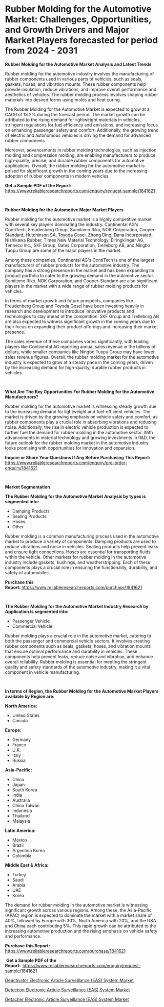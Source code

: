 <p><h1>Rubber Molding for the Automotive Market: Challenges, Opportunities, and Growth Drivers and Major Market Players forecasted for period from 2024 - 2031</h1></p><p><strong>Rubber Molding for the Automotive Market Analysis and Latest Trends</strong></p>
<p><p>Rubber molding for the automotive industry involves the manufacturing of rubber components used in various parts of vehicles, such as seals, gaskets, hoses, and vibration mounts. These rubber components help provide insulation, reduce vibrations, and improve overall performance and aesthetics of vehicles. The rubber molding process involves shaping rubber materials into desired forms using molds and heat curing.</p><p>The Rubber Molding for the Automotive Market is expected to grow at a CAGR of 13.2% during the forecast period. The market growth can be attributed to the rising demand for lightweight materials in vehicles, stringent regulations for fuel efficiency and emissions, and increasing focus on enhancing passenger safety and comfort. Additionally, the growing trend of electric and autonomous vehicles is driving the demand for advanced rubber components.</p><p>Moreover, advancements in rubber molding technologies, such as injection molding and compression molding, are enabling manufacturers to produce high-quality, precise, and durable rubber components for automotive applications. Overall, the rubber molding for the automotive market is poised for significant growth in the coming years due to the increasing adoption of rubber components in modern vehicles.</p></p>
<p><strong>Get a Sample PDF of the Report:&nbsp;</strong> <a href="https://www.reliableresearchreports.com/enquiry/request-sample/1841621">https://www.reliableresearchreports.com/enquiry/request-sample/1841621</a></p>
<p>&nbsp;</p>
<p><strong>Rubber Molding for the Automotive Major Market Players</strong></p>
<p><p>Rubber molding for the automotive market is a highly competitive market with several key players dominating the industry. Continental AG's ContiTech, Freudenberg Group, Sumitomo Riko, NOK Corporation, Cooper-Standard, Hutchinson SA, Toyoda Gosei, Zhong Ding, Dana Incorporated, Nishikawa Rubber, Times New Material Technology, Elringklinger AG, Tenneco Inc., SKF Group, Gates Corporation, Trelleborg AB, and Ningbo Tuopu Group are some of the major players in the market. </p><p>Among these companies, Continental AG's ContiTech is one of the largest manufacturers of rubber products for the automotive industry. The company has a strong presence in the market and has been expanding its product portfolio to cater to the growing demand in the automotive sector. Sumitomo Riko, NOK Corporation, and Cooper-Standard are also significant players in the market with a wide range of rubber molding products for vehicles.</p><p>In terms of market growth and future prospects, companies like Freudenberg Group and Toyoda Gosei have been investing heavily in research and development to introduce innovative products and technologies to stay ahead of the competition. SKF Group and Trelleborg AB are also expected to witness significant growth in the coming years due to their focus on expanding their product offerings and increasing their market presence.</p><p>The sales revenue of these companies varies significantly, with leading players like Continental AG reporting annual sales revenue in the billions of dollars, while smaller companies like Ningbo Tuopu Group may have lower sales revenue figures. Overall, the rubber molding market for the automotive industry is expected to grow at a steady pace in the coming years, driven by the increasing demand for high-quality, durable rubber products in vehicles.</p></p>
<p>&nbsp;</p>
<p><strong>What Are The Key Opportunities For Rubber Molding for the Automotive Manufacturers?</strong></p>
<p><p>Rubber molding for the automotive market is witnessing steady growth due to the increasing demand for lightweight and fuel-efficient vehicles. The market is driven by the growing emphasis on vehicle safety and comfort, as rubber components play a crucial role in absorbing vibrations and reducing noise. Additionally, the rise in electric vehicle production is expected to further fuel the demand for rubber molding in the automotive sector. With advancements in material technology and growing investments in R&D, the future outlook for the rubber molding market in the automotive industry looks promising with opportunities for innovation and expansion.</p></p>
<p><strong>Inquire or Share Your Questions If Any Before Purchasing This Report:</strong> <a href="https://www.reliableresearchreports.com/enquiry/pre-order-enquiry/1841621">https://www.reliableresearchreports.com/enquiry/pre-order-enquiry/1841621</a></p>
<p>&nbsp;</p>
<p><strong>Market Segmentation</strong></p>
<p><strong>The Rubber Molding for the Automotive Market Analysis by types is segmented into:</strong></p>
<p><ul><li>Damping Products</li><li>Sealing Products</li><li>Hoses</li><li>Other</li></ul></p>
<p><p>Rubber molding is a common manufacturing process used in the automotive market to produce a variety of components. Damping products are used to reduce vibrations and noise in vehicles. Sealing products help prevent leaks and ensure tight connections. Hoses are essential for transporting fluids within the vehicle. Other markets for rubber molding in the automotive industry include gaskets, bushings, and weatherstripping. Each of these components plays a crucial role in ensuring the functionality, durability, and safety of automobiles.</p></p>
<p><strong>Purchase this Report:&nbsp;</strong><a href="https://www.reliableresearchreports.com/purchase/1841621">https://www.reliableresearchreports.com/purchase/1841621</a></p>
<p>&nbsp;</p>
<p><strong>The Rubber Molding for the Automotive Market Industry Research by Application is segmented into:</strong></p>
<p><ul><li>Passenger Vehicle</li><li>Commercial Vehicle</li></ul></p>
<p><p>Rubber molding plays a crucial role in the automotive market, catering to both the passenger and commercial vehicle sectors. It involves creating rubber components such as seals, gaskets, hoses, and vibration mounts that ensure optimal performance and durability in vehicles. These components help prevent leaks, reduce noise and vibration, and enhance overall reliability. Rubber molding is essential for meeting the stringent quality and safety standards of the automotive industry, making it a vital component in vehicle manufacturing.</p></p>
<p>&nbsp;</p>
<p><strong>In terms of Region, the Rubber Molding for the Automotive Market Players available by Region are:</strong></p>
<p>
    <p> <strong> North America: </strong>
        <ul>
            <li>United States</li>
            <li>Canada</li>
        </ul>
        </p> 
    <p> <strong> Europe: </strong>
        <ul>
            <li>Germany</li>
            <li>France</li>
            <li>U.K.</li>
            <li>Italy</li>
            <li>Russia</li>
        </ul>
        </p> 
    <p> <strong> Asia-Pacific: </strong>
        <ul>
            <li>China</li>
            <li>Japan</li>
            <li>South Korea</li>
            <li>India</li>
            <li>Australia</li>
            <li>China Taiwan</li>
            <li>Indonesia</li>
            <li>Thailand</li>
            <li>Malaysia</li>
        </ul>
        </p> 
    <p> <strong> Latin America: </strong>
        <ul>
            <li>Mexico</li>
            <li>Brazil</li>
            <li>Argentina Korea</li>
            <li>Colombia</li>
        </ul>
        </p> 
    <p> <strong> Middle East & Africa: </strong>
        <ul>
            <li>Turkey</li>
            <li>Saudi</li>
            <li>Arabia</li>
            <li>UAE</li>
            <li>Korea</li>
        </ul>
    </p>
    </p>
<p><p>The demand for rubber molding in the automotive market is witnessing significant growth across various regions. Among these, the Asia-Pacific (APAC) region is expected to dominate the market with a market share of 40%, followed by Europe with 30%, North America with 20%, and the USA and China each contributing 5%. This rapid growth can be attributed to the increasing automotive production and the rising emphasis on vehicle safety and performance.</p></p>
<p><strong>Purchase this Report: </strong><a href="https://www.reliableresearchreports.com/purchase/1841621">https://www.reliableresearchreports.com/purchase/1841621</a></p>
<p>&nbsp;<strong>Get a Sample PDF of the Report:&nbsp;&nbsp;</strong><a href="https://www.reliableresearchreports.com/enquiry/request-sample/1841621">https://www.reliableresearchreports.com/enquiry/request-sample/1841621</a></p>
<p><strong></strong></p>
<p><p><a href="https://view.publitas.com/reportprime-1/deactivator-electronic-article-surveillance-eas-system-market-dynamics-2023-2030-also-about-its-market-trends-projections-and-opportunities/">Deactivator Electronic Article Surveillance (EAS) System Market</a></p><p><a href="https://view.publitas.com/reportprime-1/detection-electronic-article-surveillance-eas-system-market-with-the-goal-of-estimating-the-market-size-and-future-growth-potential-of-various-market-segments-based-on-component-applications-end-user-and-region/">Detection Electronic Article Surveillance (EAS) System Market</a></p><p><a href="https://view.publitas.com/reportprime-1/detacher-electronic-article-surveillance-eas-system-market-provides-a-comprehensive-analysis-including-a-macro-overview-of-the-market-as-well-as-micro-details-such-as-market-size-and-competitive-landscape/">Detacher Electronic Article Surveillance (EAS) System Market</a></p></p>